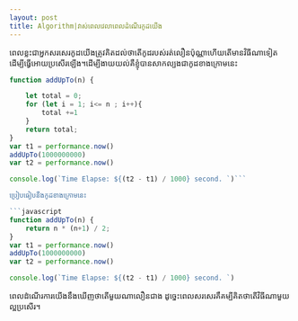 ```yaml
---
layout: post
title: Algorithm|វាស់ពេលវេលាពេលដំណើរកូដយើង
---
```


ពេលខ្លះជាអ្នកសរសេរកូដយើងត្រូវគិតដល់ថាតើកូដរបស់រត់លឿនប៉ុណ្ណា​ហើយ​តើមាន​វិធីណាទៀតដើម្បីធ្វើអោយប្រសើរឡើង។ដើម្បីងាយយល់គឺខ្ញុំបានសាកល្បងជាកូដខាងក្រោមនេះ

```javascript
function addUpTo(n) {

    let total = 0;
    for (let i = 1; i<= n ; i++){
        total +=1
    }
    return total;
}
var t1 = performance.now()
addUpTo(1000000000)
var t2 = performance.now()

console.log(`Time Elapse: ${(t2 - t1) / 1000} second. `)```

ប្រៀបធៀបនឹងកូដខាងក្រោមនេះ

```javascript
function addUpTo(n) {
    return n * (n+1) / 2;
}
var t1 = performance.now()
addUpTo(1000000000)
var t2 = performance.now()

console.log(`Time Elapse: ${(t2 - t1) / 1000} second. `)
```

ពេលដំណើរការយើងនឹងឃើញ​ថាតើមួយណាលឿនជាង ដូច្នេះពេលសរសេរគឹគម្បីគិតថាតើវិធីណាមួយល្អប្រសើរ។
